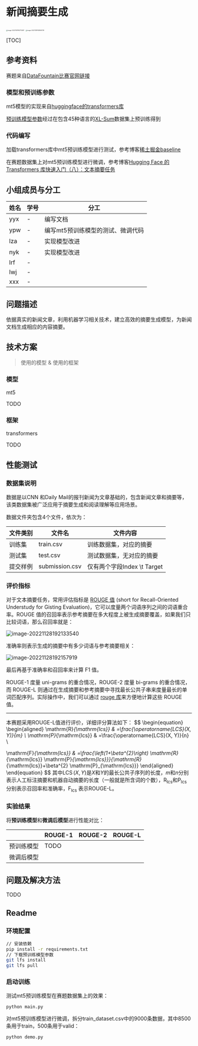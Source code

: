 

# 新闻摘要生成

<img src="https://cdn.jsdelivr.net/gh/1candoallthings/figure-bed@main/img/202211281927594.png" alt="image-20221128192713487" style="zoom: 25%;" />

<img src="C:\Users\Administrator\AppData\Roaming\Typora\typora-user-images\image-20221128192846738.png" alt="image-20221128192846738" style="zoom: 25%;" />

[TOC]

## 参考资料

赛题来自[DataFountain比赛官网链接](https://www.datafountain.cn/competitions/541)

### 模型和预训练参数

mt5模型的实现来自[huggingface的transformers库](https://github.com/huggingface/transformers)

[预训练模型参数](https://huggingface.co/csebuetnlp/mT5_multilingual_XLSum)经过在包含45种语言的[XL-Sum](https://huggingface.co/datasets/csebuetnlp/xlsum)数据集上预训练得到

### 代码编写

加载transformers库中mt5预训练模型进行测试，参考博客[稀土掘金baseline](https://juejin.cn/post/7026590075051851789)

在赛题数据集上对mt5预训练模型进行微调，参考博客[Hugging Face 的 Transformers 库快速入门（八）：文本摘要任务](https://xiaosheng.run/2022/03/29/transformers-note-8.html)

## 小组成员与分工

| 姓名 | 学号 | 分工                              |
| ---- | ---- | --------------------------------- |
| yyx  | -    | 编写文档                          |
| ypw  | -    | 编写mt5预训练模型的测试、微调代码 |
| lza  | -    | 实现模型改进                      |
| nyk  | -    | 实现模型改进                      |
| lrf  | -    |                                   |
| lwj  | -    |                                   |
| xxx  | -    |                                   |

## 问题描述

依据真实的新闻文章，利用机器学习相关技术，建立高效的摘要生成模型，为新闻文档生成相应的内容摘要。

## 技术方案

> 使用的模型 & 使用的框架

### 模型

mt5

TODO

### 框架

transformers

TODO

## 性能测试

### 数据集说明

数据是以CNN 和Daily Mail的报刊新闻为文章基础的，包含新闻文章和摘要等，该类数据集被广泛应用于摘要生成和阅读理解等应用场景。

数据文件夹包含4个文件，依次为：

| 文件类别 | 文件名         | 文件内容                    |
| -------- | -------------- | --------------------------- |
| 训练集   | train.csv      | 训练数据集，对应的摘要      |
| 测试集   | test.csv       | 测试数据集，无对应的摘要    |
| 提交样例 | submission.csv | 仅有两个字段Index \t Target |

### 评价指标

对于文本摘要任务，常用评估指标是 [ROUGE 值](https://en.wikipedia.org/wiki/ROUGE_(metric)) (short for Recall-Oriented Understudy for Gisting Evaluation)，它可以度量两个词语序列之间的词语重合率。ROUGE 值的召回率表示参考摘要在多大程度上被生成摘要覆盖，如果我们只比较词语，那么召回率就是：

![image-20221128192133540](https://cdn.jsdelivr.net/gh/1candoallthings/figure-bed@main/img/202211281921624.png)

准确率则表示生成的摘要中有多少词语与参考摘要相关：

![image-20221128192157919](https://cdn.jsdelivr.net/gh/1candoallthings/figure-bed@main/img/202211281921942.png)

最后再基于准确率和召回率来计算 F1 值。

ROUGE-1 度量 uni-grams 的重合情况，ROUGE-2 度量 bi-grams 的重合情况，而 ROUGE-L 则通过在生成摘要和参考摘要中寻找最长公共子串来度量最长的单词匹配序列。实际操作中，我们可以通过 [rouge 库](https://github.com/pltrdy/rouge)来方便地计算这些 ROUGE 值。

---

本赛题采用ROUGE-L值进行评价，详细评分算法如下：
$$
\begin{equation}
\begin{aligned}
\mathrm{R}_{\mathrm{lcs}} & =\frac{\operatorname{LCS}(X, Y)}{m} \\
\mathrm{P}_{\mathrm{lcs}} & =\frac{\operatorname{LCS}(X, Y)}{n} \\

\mathrm{F}_{\mathrm{lcs}} & =\frac{\left(1+\beta^{2}\right) \mathrm{R}_{\mathrm{lcs}} \mathrm{P}_{\mathrm{lcs}}}{\mathrm{R}_{\mathrm{lcs}}+\beta^{2} \mathrm{P}_{\mathrm{lcs}}}
\end{aligned}
\end{equation}
$$
其中$\operatorname{LCS}(X, Y)$是$X$和$Y$的最长公共子序列的长度，$m$和$n$分别表示人工标注摘要和机器自动摘要的长度（一般就是所含词的个数），$\mathrm{R}_{\mathrm{lcs}}$和$\mathrm{P}_{\mathrm{lcs}}$ 分别表示召回率和准确率，$\mathrm{F}_{\mathrm{lcs}}$ 表示ROUGE-L。

### 实验结果

将**预训练模型**和**微调后模型**进行性能对比：

|            | ROUGE-1 | ROUGE-2 | ROUGE-L |
| ---------- | ------- | ------- | ------- |
| 预训练模型 | TODO    |         |         |
| 微调后模型 |         |         |         |



## 问题及解决方法

TODO

## Readme

### 环境配置

```sh
// 安装依赖
pip install -r requirements.txt  
// 下载预训练模型参数
git lfs install
git lfs pull
```

### 启动训练

测试mt5预训练模型在赛题数据集上的效果：

```
python main.py
```

对mt5预训练模型进行微调，拆分train_dataset.csv中的9000条数据，其中8500条用于train，500条用于valid：

```sh
python demo.py
```

